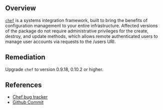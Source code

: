 ## Overview
[`chef`](https://rubygems.org/gems/chef) is a systems integration framework, built to bring the benefits of configuration management to your entire infrastructure.
Affected versions of the package do not require administrative privileges for the create, destroy, and update methods, which allows remote authenticated users to manage user accounts via requests to the /users URI.

## Remediation
Upgrade `chef` to version 0.9.18, 0.10.2 or higher.

## References
- [Chef bug tracker](http://tickets.opscode.com/browse/CHEF-2436)
- [Github Commit](https://github.com/chef/chef/commit/a4ea6edab2fecb922f999cffb0daa04eeeec7a26)
